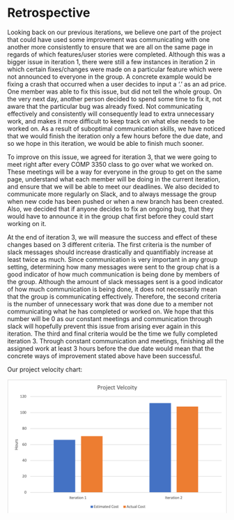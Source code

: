 # Retrospective
Looking back on our previous iterations, we believe one part of the project that could have used some improvement was communicating with one another more consistently to ensure that we are all on the same page in regards of which features/user stories were completed.  Although this was a bigger issue in iteration 1, there were still a few instances  in iteration 2 in which certain fixes/changes were made on a particular feature which were not announced to everyone in the group.  A concrete example would be fixing a crash that occurred when a user decides to input a ‘.’ as an ad price.  One member was able to fix this issue, but did not tell the whole group.  On the very next day, another person decided to spend some time to fix it, not aware that the particular bug was already fixed.  Not communicating effectively and consistently will consequently lead to extra unnecessary work, and makes it more difficult to keep track on what else needs to be worked on.  As a result of suboptimal communication skills, we have noticed that we would finish the iteration only a few hours before the due date, and so we hope in this iteration, we would be able to finish much sooner.

To improve on this issue, we agreed for iteration 3, that we were going to meet right after every COMP 3350 class to go over what we worked on.  These meetings will be a way for everyone in the group to get on the same page, understand what each member will be doing in the current iteration, and ensure that we will be able to meet our deadlines.  We also decided to communicate more regularly on Slack, and to always message the group when new code has been pushed or when a new branch has been created.  Also, we decided that if anyone decides to fix an ongoing bug, that they would have to announce it in the group chat first before they could start working on it.

At the end of iteration 3, we will measure the success and effect of these changes based on 3 different criteria.  The first criteria is the number of slack messages should increase drastically and quantifiably increase at least twice as much.  Since communication is very important in any group setting, determining how many messages were sent to the group chat is a good indicator of how much communication is being done by members of the group.  Although the amount of slack messages sent is a good indicator of how much communication is being done, it does not necessarily mean that the group is communicating effectively. Therefore, the second criteria is the number of unnecessary work that was done due to a member not communicating what he has completed or worked on.  We hope that this number will be 0 as our constant meetings and communication through slack will hopefully prevent this issue from arising ever again in this iteration.  The third and final criteria would be the time we fully completed iteration 3.  Through constant communication and meetings, finishing all the assigned work at least 3 hours before the due date would mean that the concrete ways of improvement stated above have been successful. 

Our project velocity chart:

![ProjectVelocity](Project_Velocity.png)

